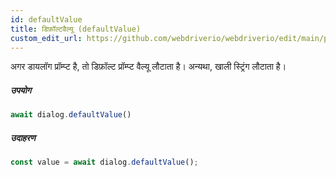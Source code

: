 ```yaml
---
id: defaultValue
title: डिफ़ॉल्टवैल्यू (defaultValue)
custom_edit_url: https://github.com/webdriverio/webdriverio/edit/main/packages/webdriverio/src/commands/dialog/defaultValue.ts
---
```


अगर डायलॉग प्रॉम्प्ट है, तो डिफ़ॉल्ट प्रॉम्प्ट वैल्यू लौटाता है। अन्यथा, खाली स्ट्रिंग लौटाता है।

##### उपयोग

```js
await dialog.defaultValue()
```

##### उदाहरण

```js title="dialogDefaultValue.js"
const value = await dialog.defaultValue();
```